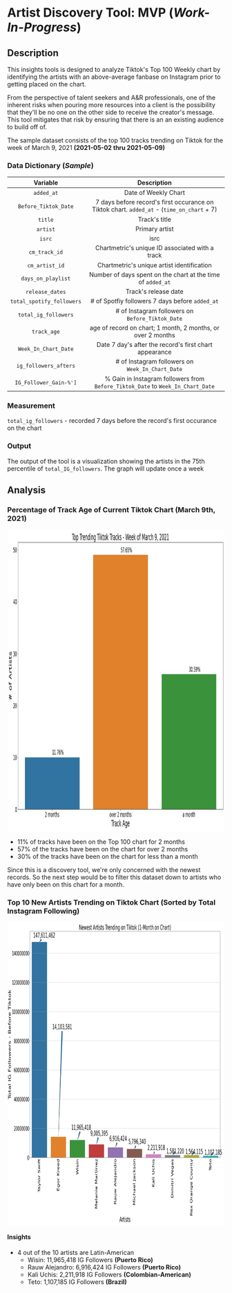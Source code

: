 # Artist Discovery Tool: MVP (*Work-In-Progress*)

## Description
This insights tools is designed to analyze Tiktok's Top 100 Weekly chart by identifying the artists with an above-average fanbase on Instagram prior to getting placed on the chart. 

From the perspective of talent seekers and A&R professionals, one of the inherent risks when pouring more resources into a client is the possibility that they'll be no one on the other side to receive the creator's message. This tool mitigates that risk by ensuring that there is an an existing audience to build off of.

The sample dataset consists of the top 100 tracks trending on Tiktok for the week of March 9, 2021 **(2021-05-02 thru 2021-05-09)**

### Data Dictionary (*Sample*)

| Variable        | Description     | 
| :---:|:---: | 
| `added_at` | Date of Weekly Chart| 
| `Before_Tiktok_Date` | 7 days before record's first occurance on Tiktok chart. `added_at` - (`time_on_chart` + 7)| 
| `title`|Track's title|
|`artist`| Primary artist|
|`isrc`| isrc|
|`cm_track_id`| Chartmetric's unique ID associated with a track|
|`cm_artist_id`| Chartmetric's unique artist identification|
|`days_on_playlist`|Number of days spent on the chart at the time of `added_at`|
|`release_dates`|Track's release date|
|`total_spotify_followers`|# of Spotfiy followers 7 days before `added_at`|
|`total_ig_followers`|# of Instagram followers on `Before_Tiktok_Date`|
|`track_age`| age of record on chart; 1 month, 2 months, or over 2 months|
|`Week_In_Chart_Date`| Date 7 day's after the record's first chart appearance|
|`ig_followers_afters`| # of Instagram followers on `Week_In_Chart_Date`|
|`IG_Follower_Gain-%']`| % Gain in Instagram followers from `Before_Tiktok_Date` to `Week_In_Chart_Date`|



### Measurement

`total_ig_followers` - recorded 7 days before the record's first occurance on the chart

### Output

The output of the tool is a visualization showing the artists in the 75th percentile of `total_IG_followers`. The graph will update once a week

## Analysis
### Percentage of Track Age of Current Tiktok Chart (March 9th, 2021)
<img align="center" width="1000" height="700" src="https://github.com/jacksonbull87/bull-analytics/blob/main/blog7/visuals/track_age.jpeg">

- 11% of tracks have been on the Top 100 chart for 2 months
- 57% of the tracks have been on the chart for over 2 months
- 30% of the tracks have been on the chart for less than a month

Since this is a discovery tool, we're only concerned with the newest records. So the next step would be to filter this dataset down to artists who have only been on this chart for a month.
### Top 10 New Artists Trending on Tiktok Chart (Sorted by Total Instagram Following)
<img align="center" width="1000" height="700" src="https://github.com/jacksonbull87/bull-analytics/blob/main/blog7/visuals/top10_artistsIG.jpeg">

#### Insights
- 4 out of the 10 artists are Latin-American 
    - Wisin: 11,965,418 IG Followers **(Puerto Rico)**
    - Rauw Alejandro: 6,916,424 IG Followers **(Puerto Rico)**
    - Kali Uchis: 2,211,918 IG Followers **(Colombian-American)**
    - Teto: 1,107,185 IG Followers **(Brazil)**



